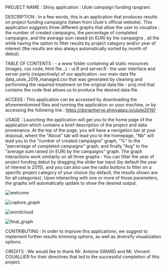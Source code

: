 PROJECT NAME : Shiny application : Ulule campaign funding rpogram.

DESCRIPTION : In a few words, this is an application that produces results on project funding campaigns (taken from Ulule's official website). This application suggests three different graphs that allow the user to visualize : the number of created campaigns, the percentage of completed campaigns, and the average sum raised (in EUR) by the campaigns , all the while having the option to filter results by project category and/or year of interest (the results are also always automatically sorted by month of debut).

TABLE OF CONTENTS : - a www folder containing all static resources (images, css code, html file...) - ui.R and server.R : the user interface and server parts (respectively) of our application -our main data file data_ulule_2019_managed.csv that was generated by cleaning and performing the required treatment on the original data file - proj.rmd that contains the code that allows us to produce the desired data file.

ACCESS : This application can be accessed by downloading the aforementionned files and running the application on your machine, or by accessing the following link :  https://dorianherve.shinyapps.io/ulule2019/

USAGE : Launching the application will get you to the home page of the application which contains a brief description of the project and data provenance. At the top of the page, you will have a navigation bar at your disposal, where the "About" tab will lead you to the homepage, "Nb" will lead you to the "number of created campaigns" graph, "%" to the "percentage of completed campaigns" graph, and finally "Avg" to the "average sum raised (in EUR) by the campaigns" graph. 
The graph interactions work similarily on all three graphs : You can filter the year of project funding debut by dragging the slider bar input (by default the year of interest is 2015), and you can also use the radio buttons to filter on a specific project category of your choice (by default, the results shown are for all categories). Upon interacting with one or more of those parameters, the graphs will automatically update to show the desired output.

![welcome](https://user-images.githubusercontent.com/49319690/70246254-bac15180-1777-11ea-90d1-5d4770b30d1d.PNG)

![capture_graph](https://user-images.githubusercontent.com/49319690/70246280-ca409a80-1777-11ea-8705-bf0eda2516be.png)

![worldcloud](https://user-images.githubusercontent.com/49319690/70246370-f1976780-1777-11ea-9b00-57be753e4c57.png)

![final_graph](https://user-images.githubusercontent.com/49319690/70246405-ffe58380-1777-11ea-8856-a19f6f10aa06.png)


CONTRIBUTING : In order to improve this applicationn, we suggest to implement further results trimming options, as well as diversify visualization options.

CREDITS : We would like to thank Mr. Antoine GIRARD and Mr. Vincent COUALLIER for their directives that led to the successful completion of this project.